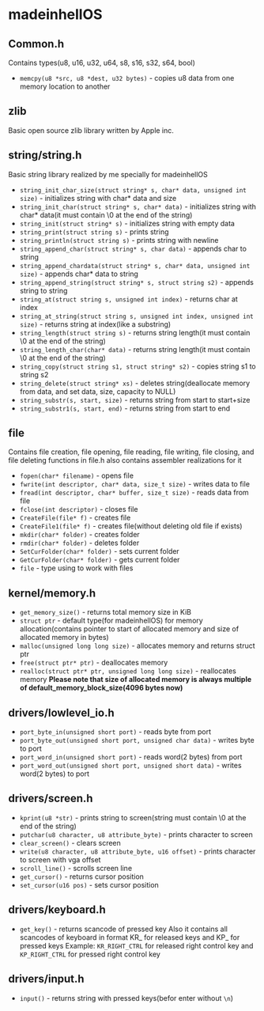 # madeinhellOS
## Common.h
Contains types(u8, u16, u32, u64, s8, s16, s32, s64, bool)
- `memcpy(u8 *src, u8 *dest, u32 bytes)` - copies u8 data from one memory location to another
## zlib
Basic open source zlib library written by Apple inc.
## string/string.h
Basic string library realized by me specially for madeinhellOS
- `string_init_char_size(struct string* s, char* data, unsigned int size)` - initializes string with char* data and size
- `string_init_char(struct string* s, char* data)` - initializes string with char* data(it must contain \0 at the end of the string)
- `string_init(struct string* s)` - initializes string with empty data
- `string_print(struct string s)` - prints string
- `string_println(struct string s)` - prints string with newline
- `string_append_char(struct string* s, char data)` - appends char to string
- `string_append_chardata(struct string* s, char* data, unsigned int size)` - appends char* data to string
- `string_append_string(struct string* s, struct string s2)` - appends string to string
- `string_at(struct string s, unsigned int index)` - returns char at index
- `string_at_string(struct string s, unsigned int index, unsigned int size)` - returns string at index(like a substring)
- `string_length(struct string s)` - returns string length(it must contain \0 at the end of the string)
- `string_length_char(char* data)` - returns string length(it must contain \0 at the end of the string)
- `string_copy(struct string s1, struct string* s2)` - copies string s1 to string s2
- `string_delete(struct string* xs)` - deletes string(deallocate memory from data, and set data, size, capacity to NULL)
- `string_substr(s, start, size)` - returns string from start to start+size
- `string_substr1(s, start, end)` - returns string from start to end
## file
Contains file creation, file opening, file reading, file writing, file closing, and file deleting functions in file.h also contains assembler realizations for it
- `fopen(char* filename)` - opens file
- `fwrite(int descriptor, char* data, size_t size)` - writes data to file
- `fread(int descriptor, char* buffer, size_t size)` - reads data from file
- `fclose(int descriptor)` - closes file
- `CreateFile(file* f)` - creates file
- `CreateFile1(file* f)` - creates file(without deleting old file if exists)
- `mkdir(char* folder)` - creates folder
- `rmdir(char* folder)` - deletes folder
- `SetCurFolder(char* folder)` - sets current folder
- `GetCurFolder(char* folder)` - gets current folder
- `file` - type using to work with files
## kernel/memory.h
- `get_memory_size()` - returns total memory size in KiB
- `struct ptr` - default type(for madeinhellOS) for memory allocation(contains pointer to start of allocated memory and size of allocated memory in bytes)
- `malloc(unsigned long long size)` - allocates memory and returns struct ptr
- `free(struct ptr* ptr)` - deallocates memory
- `realloc(struct ptr* ptr, unsigned long long size)` - reallocates memory
**Please note that size of allocated memory is always multiple of default_memory_block_size(4096 bytes now)**
## drivers/lowlevel_io.h
- `port_byte_in(unsigned short port)` - reads byte from port
- `port_byte_out(unsigned short port, unsigned char data)` - writes byte to port
- `port_word_in(unsigned short port)` - reads word(2 bytes) from port
- `port_word_out(unsigned short port, unsigned short data)` - writes word(2 bytes) to port
## drivers/screen.h
- `kprint(u8 *str)` - prints string to screen(string must contain \0 at the end of the string)
- `putchar(u8 character, u8 attribute_byte)` - prints character to screen
- `clear_screen()` - clears screen
- `write(u8 character, u8 attribute_byte, u16 offset)` - prints character to screen with vga offset
- `scroll_line()` - scrolls screen line
- `get_cursor()` - returns cursor position
- `set_cursor(u16 pos)` - sets cursor position
## drivers/keyboard.h
- `get_key()` - returns scancode of pressed key
Also it contains all scancodes of keyboard in format KR_<key> for released keys and KP_<key> for pressed keys
Example: `KR_RIGHT_CTRL` for released right control key and `KP_RIGHT_CTRL` for pressed right control key
## drivers/input.h
- `input()` - returns string with pressed keys(befor enter without `\n`)